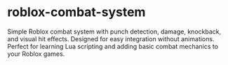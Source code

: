 # roblox-combat-system
Simple Roblox combat system with punch detection, damage, knockback, and visual hit effects. Designed for easy integration without animations. Perfect for learning Lua scripting and adding basic combat mechanics to your Roblox games.
